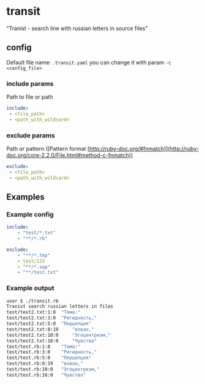 transit
=======
"Tranist - search line with russian letters in source files"

config
------
Default file name: `.transit.yaml`
you can change it with param `-c <config_file>`


### include params
Path to file or path
```yaml
include:
 - <file_path>
 - <path_with_wildcard>
```

### exclude params
Path or pattern
([Pattern format [http://ruby-doc.org/#fnmatch]](http://ruby-doc.org/core-2.2.0/File.html#method-c-fnmatch))
```yaml
exclude:
 - <file_path>
 - <path_with_wildcard>
```

Examples
--------------
### Example config
```yaml
include:
    - "test/*.txt"
    - "**/*.rb"

exclude:
    - "**/*.tmp"
    - test/123
    - "**/*.swp"
    - "**/test.txt"
```
### Example output
```sh
user $ ./transit.rb
Tranist search russian letters in files
test/test2.txt:1:8 	"Тема:"
test/test2.txt:3:0 	"Ригидность,"
test/test2.txt:5:0 	"Перцепция"
test/test2.txt:8:19 	"вован,"
test/test2.txt:10:0 	"Эгоцентризм,"
test/test2.txt:16:0 	"Чувство"
test/test.rb:1:8 	"Тема:"
test/test.rb:3:0 	"Ригидность,"
test/test.rb:5:0 	"Перцепция"
test/test.rb:8:19 	"вован,"
test/test.rb:10:0 	"Эгоцентризм,"
test/test.rb:16:0 	"Чувство"
```
